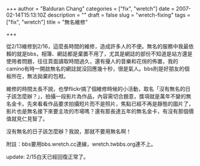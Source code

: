 +++
author = "Balduran Chang"
categories = ["fix", "wretch"]
date = 2007-02-14T15:13:10Z
description = ""
draft = false
slug = "wretch-fixing"
tags = ["fix", "wretch"]
title = "無名維修"

+++


從2/13維修到2/16，這麼長時間的維修，造成許多人的不便。無名的服務中我最依賴的就是bbs，相簿、網誌都是棄置不用了，尤其是網誌的部份不知道是站方還是使用者問題，往往頁面讀取時間過久，還有擾人的音樂和花俏的佈置，我的camino有時一開啟無名的網誌就沒回應幾十秒，很是氣人。bbs則是好朋友的個板所在，無法拋棄的包袱。

維修的時間太長不說，也學flickr搞了個維修時候的小活動，取名「沒有無名的日子該怎麼辦？」，拍攝一段影片為作品，內容需切合題意，獎項就是萬年不變的無名金卡。先來看看作品要求拍攝短片而不是照片，焦點已經不再是靜態的圖片了，影片也是無名接下來要主攻的市場嗎？還有那長達五年的無名金卡，有沒有那個價值就見仁見智了。

沒有無名的日子該怎麼辦？我說，那就不要用無名啊！

附註：bbs要用bbs.wretch.cc連線，wretch.twbbs.org連不上。

update: 2/15白天已經回復正常了。

